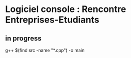 # Logiciel console : Rencontre Entreprises-Etudiants

## in progress


g++ $(find src -name "*.cpp") -o main
